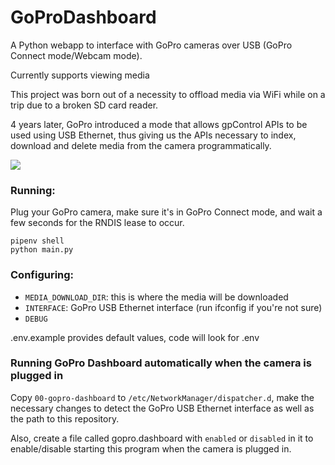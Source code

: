 # GoProDashboard

A Python webapp to interface with GoPro cameras over USB (GoPro Connect mode/Webcam mode). 

Currently supports viewing media

This project was born out of a necessity to offload media via WiFi while on a trip due to a broken SD card reader.

4 years later, GoPro introduced a mode that allows gpControl APIs to be used using USB Ethernet, thus giving us the APIs necessary to index, download and delete media from the camera programmatically.

![](https://i.imgur.com/u6MBty4.jpg)

### Running:

Plug your GoPro camera, make sure it's in GoPro Connect mode, and wait a few seconds for the RNDIS lease to occur.

````
pipenv shell
python main.py
````

### Configuring:

- `MEDIA_DOWNLOAD_DIR`: this is where the media will be downloaded
- `INTERFACE`: GoPro USB Ethernet interface (run ifconfig if you're not sure)
- `DEBUG`

.env.example provides default values, code will look for .env

### Running GoPro Dashboard automatically when the camera is plugged in

Copy `00-gopro-dashboard` to `/etc/NetworkManager/dispatcher.d`, make the necessary changes to detect the GoPro USB Ethernet interface as well as the path to this repository.

Also, create a file called gopro.dashboard with `enabled` or `disabled` in it to enable/disable starting this program when the camera is plugged in.